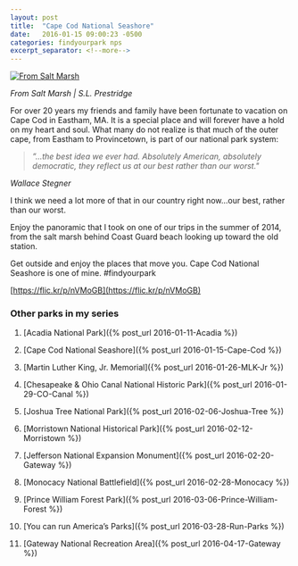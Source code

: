 ```yaml
---
layout: post
title:  "Cape Cod National Seashore"
date:   2016-01-15 09:00:23 -0500
categories: findyourpark nps
excerpt_separator: <!--more-->
---
```


[![From Salt Marsh](https://c2.staticflickr.com/4/3861/14392122819_06dde6eb49_b.jpg)](https://flic.kr/p/nVMoGB)

<cite>From Salt Marsh | S.L. Prestridge</cite>

For over 20 years my friends and family have been fortunate to vacation on Cape Cod in Eastham, MA. It is a special place and will forever have a hold on my heart and soul. What many do not realize is that much of the outer cape, from Eastham to Provincetown, is part of our national park system: 

>_”...the best idea we ever had. Absolutely American, absolutely democratic, they reflect us at our best rather than our worst."_

<cite>Wallace Stegner</cite>

<!--more-->


I think we need a lot more of that in our country right now...our best, rather than our worst.

Enjoy the panoramic that I took on one of our trips in the summer of 2014, from the salt marsh behind Coast Guard beach looking up toward the old station.

Get outside and enjoy the places that move you. Cape Cod National Seashore is one of mine. #findyourpark

[https://flic.kr/p/nVMoGB](https://flic.kr/p/nVMoGB)


### Other parks in my series

1. [Acadia National Park]({% post_url 2016-01-11-Acadia %})

2. [Cape Cod National Seashore]({% post_url 2016-01-15-Cape-Cod %})

3. [Martin Luther King, Jr. Memorial]({% post_url 2016-01-26-MLK-Jr %})

4. [Chesapeake & Ohio Canal National Historic Park]({% post_url 2016-01-29-CO-Canal %})

5. [Joshua Tree National Park]({% post_url 2016-02-06-Joshua-Tree %})

6. [Morristown National Historical Park]({% post_url 2016-02-12-Morristown %})

7. [Jefferson National Expansion Monument]({% post_url 2016-02-20-Gateway %})

8. [Monocacy National Battlefield]({% post_url 2016-02-28-Monocacy %})

9. [Prince William Forest Park]({% post_url 2016-03-06-Prince-William-Forest %})

10. [You can run America’s Parks]({% post_url 2016-03-28-Run-Parks %})

11. [Gateway National Recreation Area]({% post_url 2016-04-17-Gateway %})